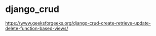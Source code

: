 # django_crud
https://www.geeksforgeeks.org/django-crud-create-retrieve-update-delete-function-based-views/
